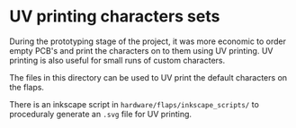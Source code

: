 UV printing characters sets
===========================

During the prototyping stage of the project, it was more economic to order empty PCB's and print the characters on to them using UV printing. UV printing is also useful for small runs of custom characters.

The files in this directory can be used to UV print the default characters on the flaps.

There is an inkscape script in ```hardware/flaps/inkscape_scripts/``` to proceduraly generate an ```.svg``` file for UV printing.